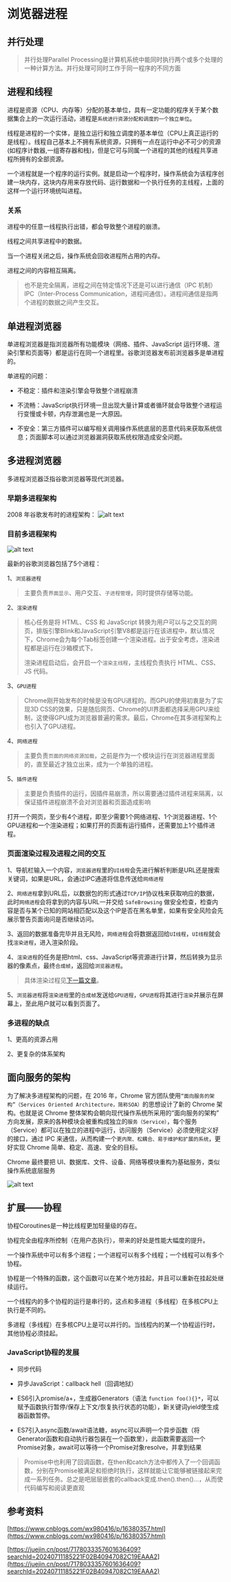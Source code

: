 # 浏览器进程

## 并行处理
> 并行处理Parallel Processing是计算机系统中能同时执行两个或多个处理的一种计算方法。并行处理可同时工作于同一程序的不同方面

## 进程和线程
进程是资源（CPU、内存等）分配的基本单位，具有一定功能的程序关于某个数据集合上的一次运行活动，进程是`系统进行资源分配和调度的一个独立单位`。

线程是进程的一个实体，是独立运行和独立调度的基本单位（CPU上真正运行的是线程）。线程自己基本上不拥有系统资源，只拥有一点在运行中必不可少的资源(如程序计数器,一组寄存器和栈)，但是它可与同属一个进程的其他的线程共享进程所拥有的全部资源。

一个进程就是一个程序的运行实例。就是启动一个程序时，操作系统会为该程序创建一块内存，这块内存用来存放代码、运行数据和一个执行任务的主线程，上面的这样一个运行环境统叫进程。

### 关系
进程中的任意一线程执行出错，都会导致整个进程的崩溃。

线程之间共享进程中的数据。

当一个进程关闭之后，操作系统会回收进程所占用的内存。

进程之间的内容相互隔离。

> 也不是完全隔离，进程之间在特定情况下还是可以进行通信（IPC 机制）
> IPC（Inter-Process Communication，进程间通信）。进程间通信是指两个进程的数据之间产生交互。

## 单进程浏览器
单进程浏览器是指浏览器所有功能模块（网络、插件、JavaScript 运行环境、渲染引擎和页面等）都是运行在同一个进程里。谷歌浏览器发布前浏览器多是单进程的。

单进程的问题：

- 不稳定：插件和渲染引擎会导致整个进程崩溃

- 不流畅：JavaScript执行环境一旦出现大量计算或者循环就会导致整个进程运行变慢或卡顿，内存泄漏也是一大原因。

- 不安全：第三方插件可以编写相关调用操作系统底层的恶意代码来获取系统信息；页面脚本可以通过浏览器漏洞获取系统权限造成安全问题。

## 多进程浏览器
多进程浏览器泛指谷歌浏览器等现代浏览器。

### 早期多进程架构
2008 年谷歌发布时的进程架构：
![alt text](./images/browser/image.png)

### 目前多进程架构
![alt text](./images/browser/image-1.png)

最新的谷歌浏览器包括了5个进程：

1、`浏览器进程`
>主要负责`界面显示`、用户交互、`子进程管理`，同时提供存储等功能。

2、`渲染进程`
>核心任务是将 HTML、CSS 和 JavaScript 转换为用户可以与之交互的网页，排版引擎Blink和JavaScript引擎V8都是运行在该进程中，默认情况下，Chrome会为每个Tab标签创建一个渲染进程。出于安全考虑，渲染进程都是运行在沙箱模式下。
>
>渲染进程启动后，会开启一个`渲染主线程`，主线程负责执行 HTML、CSS、JS 代码。
>

3、`GPU进程`
>Chrome刚开始发布的时候是没有GPU进程的。而GPU的使用初衷是为了实现3D CSS的效果，只是随后网页、Chrome的UI界面都选择采用GPU来绘制，这使得GPU成为浏览器普遍的需求。最后，Chrome在其多进程架构上也引入了GPU进程。

4、`网络进程`
>主要负责`页面的网络资源加载`，之前是作为一个模块运行在浏览器进程里面的，直至最近才独立出来，成为一个单独的进程。

5、`插件进程`
>主要是负责插件的运行，因插件易崩溃，所以需要通过插件进程来隔离，以保证插件进程崩溃不会对浏览器和页面造成影响

打开一个网页，至少有4个进程，即至少需要1个网络进程、1个浏览器进程、1个GPU进程和一个渲染进程；如果打开的页面有运行插件，还需要加上1个插件进程。

### 页面渲染过程及进程之间的交互

1、导航栏输入一个内容，`浏览器进程`里的`UI线程`会先进行解析判断是URL还是搜索关键词，如果是URL，会通过IPC通道将信息传送给`网络进程`

2、`网络进程`拿到URL后，以数据包的形式通过`TCP/IP`协议栈来获取响应的数据，此时`网络进程`会将拿到的内容与URL一并交给 `SafeBrowsing` 做安全检查，检查内容是否与某个已知的网站相匹配以及这个IP是否在黑名单里，如果有安全风险会先展示警告页面询问是否继续访问。

3、返回的数据准备完毕并且无风险，`网络进程`会将数据返回给`UI线程`，`UI线程`就会找`渲染进程`，进入渲染阶段。

4、`渲染进程`的任务是把html、css、JavaScript等资源进行计算，然后转换为显示器的像素点，最终`合成帧`，返回给`浏览器进程`。
> 具体渲染过程见[下一篇文章](https://qwangry.github.io/%E6%9D%82%E9%A1%B9/%E6%B5%8F%E8%A7%88%E5%99%A8-%E5%8D%8F%E8%AE%AE/%E6%B5%8F%E8%A7%88%E5%99%A8%E6%B8%B2%E6%9F%93%E7%BD%91%E9%A1%B5)。

5、`浏览器进程`将`渲染进程`里的`合成帧`发送给`GPU进程`，`GPU进程`将其进行`渲染`并展示在屏幕上，至此用户就可以看到页面了。

### 多进程的缺点
1、更高的资源占用

2、更复杂的体系架构

## 面向服务的架构
为了解决多进程架构的问题，在 2016 年，Chrome 官方团队使用`“面向服务的架构”（Services Oriented Architecture，简称SOA）`的思想设计了新的 Chrome 架构。也就是说 Chrome 整体架构会朝向现代操作系统所采用的“面向服务的架构” 方向发展，原来的各种模块会被重构成独立的`服务（Service）`，每个服务（Service）都可以在独立的进程中运行，访问服务（Service）必须使用定义好的接口，通过 IPC 来通信，从而构建一个`更内聚、松耦合、易于维护和扩展的系统`，更好实现 Chrome 简单、稳定、高速、安全的目标。

Chrome 最终要把 UI、数据库、文件、设备、网络等模块重构为基础服务，类似操作系统底层服务

![alt text](./images/browser/image-2.png)

## 扩展——协程
协程Coroutines是一种比线程更加轻量级的存在。

协程完全由程序所控制（在用户态执行），带来的好处是性能大幅度的提升。

一个操作系统中可以有多个进程；一个进程可以有多个线程；一个线程可以有多个协程。

协程是一个特殊的函数，这个函数可以在某个地方挂起，并且可以重新在挂起处继续运行。

一个线程内的多个协程的运行是串行的，这点和多进程（多线程）在多核CPU上执行是不同的。

多进程（多线程）在多核CPU上是可以并行的。当线程内的某一个协程运行时，其他协程必须挂起。

### JavaScript协程的发展

- 同步代码

- 异步JavaScript：callback hell（回调地狱）

- ES6引入promise/a+，生成器Generators（语法 `function foo(){}*`，可以赋予函数执行暂停/保存上下文/恢复执行状态的功能），新关键词yield使生成器函数暂停。

- ES7引入async函数/await语法糖，async可以声明一个异步函数（将Generator函数和自动执行器包装在一个函数里），此函数需要返回一个Promise对象，await可以等待一个Promise对象resolve，并拿到结果

> Promise中也利用了回调函数，在then和catch方法中都传入了一个回调函数，分别在Promise被满足和拒绝时执行，这样就能让它能够被链接起来完成一系列任务。总之是吧层层嵌套的callback变成.then().then()...，从而使代码编写和阅读更直观



## 参考资料
[https://www.cnblogs.com/wx980416/p/16380357.html](https://www.cnblogs.com/wx980416/p/16380357.html)

[https://juejin.cn/post/7178033357601636409?searchId=20240711185221F02B40947082C19EAAA2](https://juejin.cn/post/7178033357601636409?searchId=20240711185221F02B40947082C19EAAA2)

